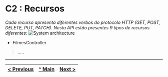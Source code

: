 # C2 : Recursos 

_Cada recurso apresenta diferentes verbos do protocolo HTTP (GET, POST, DELETE, PUT, PATCH)._
_Nesta API estão presentes 9 tipos de recursos diferentes:_
![System architecture](images/image8.png)
* FilmesController
> .....


---
[< Previous](c1.md) | [^ Main](../../../) | [Next >](c3.md)
:--- | :---: | ---: 

